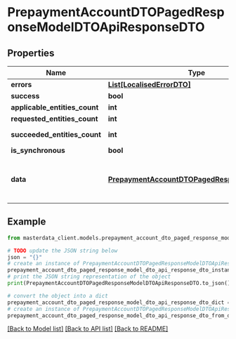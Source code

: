 # PrepaymentAccountDTOPagedResponseModelDTOApiResponseDTO


## Properties

Name | Type | Description | Notes
------------ | ------------- | ------------- | -------------
**errors** | [**List[LocalisedErrorDTO]**](LocalisedErrorDTO.md) |  | [optional] 
**success** | **bool** |  | [optional] 
**applicable_entities_count** | **int** |  | [optional] 
**requested_entities_count** | **int** |  | [optional] 
**succeeded_entities_count** | **int** |  | [optional] [readonly] 
**is_synchronous** | **bool** |  | [optional] 
**data** | [**PrepaymentAccountDTOPagedResponseModelDTO**](PrepaymentAccountDTOPagedResponseModelDTO.md) | The updated entity in case of modifications or creation | [optional] 

## Example

```python
from masterdata_client.models.prepayment_account_dto_paged_response_model_dto_api_response_dto import PrepaymentAccountDTOPagedResponseModelDTOApiResponseDTO

# TODO update the JSON string below
json = "{}"
# create an instance of PrepaymentAccountDTOPagedResponseModelDTOApiResponseDTO from a JSON string
prepayment_account_dto_paged_response_model_dto_api_response_dto_instance = PrepaymentAccountDTOPagedResponseModelDTOApiResponseDTO.from_json(json)
# print the JSON string representation of the object
print(PrepaymentAccountDTOPagedResponseModelDTOApiResponseDTO.to_json())

# convert the object into a dict
prepayment_account_dto_paged_response_model_dto_api_response_dto_dict = prepayment_account_dto_paged_response_model_dto_api_response_dto_instance.to_dict()
# create an instance of PrepaymentAccountDTOPagedResponseModelDTOApiResponseDTO from a dict
prepayment_account_dto_paged_response_model_dto_api_response_dto_from_dict = PrepaymentAccountDTOPagedResponseModelDTOApiResponseDTO.from_dict(prepayment_account_dto_paged_response_model_dto_api_response_dto_dict)
```
[[Back to Model list]](../README.md#documentation-for-models) [[Back to API list]](../README.md#documentation-for-api-endpoints) [[Back to README]](../README.md)



